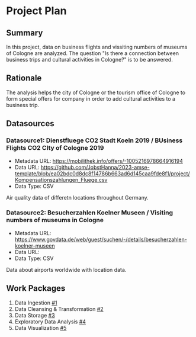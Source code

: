 # Project Plan

## Summary

<!-- Describe your data science project in max. 5 sentences. -->
In this project, data on  business flights and vissiting numbers of museums of Cologne are analyzed. 
The question "Is there a connection between business trips and cultural activities in Cologne?" is to be answered. 

## Rationale

<!-- Outline the impact of the analysis, e.g. which pains it solves. -->
The analysis helps the city of Cologne or the tourism office of Cologne to form special offers for company in order to add cultural activities to a business trip.

## Datasources

<!-- Describe each datasources you plan to use in a section. Use the prefic "DatasourceX" where X is the id of the datasource. -->

### Datasource1: Dienstfluege CO2 Stadt Koeln 2019 / BUsiness Flights CO2 CIty of Cologne 2019
* Metadata URL: https://mobilithek.info/offers/-1005216978664916194
* Data URL: https://github.com/JobstHanna/2023-amse-template/blob/ea02bdc0d8dc8f14786b663ad6d145caa9fde8f1/project/Kompensationszahlungen_Fluege.csv
* Data Type: CSV

Air quality data of differetn locations throughout Germany.

### Datasource2: Besucherzahlen Koelner Museen / Visiting numbers of museums in Cologne
* Metadata URL: https://www.govdata.de/web/guest/suchen/-/details/besucherzahlen-koelner-museen
* Data URL: 
* Data Type: CSV 

Data about airports worldwide with location data.

## Work Packages

<!-- List of work packages ordered sequentially, each pointing to an issue with more details. -->

1. Data Ingestion [#1][i1]
2. Data Cleansing & Transformation [#2][i2]
3. Data Storage [#3][i3]
4. Exploratory Data Analysis [#4][i4]
5. Data Visualization [#5][i5]

[i1]: https://github.com/JobstHanna/2023-amse-template/issues/1#issue-1692919128
[i2]: https://github.com/JobstHanna/2023-amse-template/issues/2#issue-1692921708
[i3]: https://github.com/JobstHanna/2023-amse-template/issues/3#issue-1692923456
[i4]: https://github.com/JobstHanna/2023-amse-template/issues/4#issue-1692926580
[i5]: https://github.com/JobstHanna/2023-amse-template/issues/5#issue-1692927689
